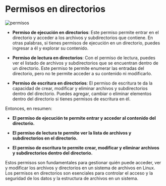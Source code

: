 # Permisos en directorios

![permisos](https://images.haulmer.com/_data/i/galleries/Imagenes-docu/VPS/Conceptos_basicos_sobre_los_permisos_y_propiedades_en_Linux/Anexo2_GruposDePermisos-me.jpg)

* **Permiso de ejecución en directorios**: Este permiso permite entrar en el directorio y acceder a los archivos y subdirectorios que contiene. En otras palabras, si tienes permisos de ejecución en un directorio, puedes ingresar a él y explorar su contenido.

* **Permiso de lectura en directorios**: Con el permiso de lectura, puedes ver el listado de archivos y subdirectorios que se encuentran dentro de un directorio. Este permiso te permite enumerar las entradas del directorio, pero no te permite acceder a su contenido ni modificarlo.

* **Permiso de escritura en directorios**: El permiso de escritura te da la capacidad de crear, modificar y eliminar archivos y subdirectorios dentro del directorio. Puedes agregar, cambiar o eliminar elementos dentro del directorio si tienes permisos de escritura en él.

Entonces, en resumen:

* **El permiso de ejecución te permite entrar y acceder al contenido del directorio.**

* **El permiso de lectura te permite ver la lista de archivos y subdirectorios en el directorio.**

* **El permiso de escritura te permite crear, modificar y eliminar archivos y subdirectorios dentro del directorio.**

Estos permisos son fundamentales para gestionar quién puede acceder, ver y modificar los archivos y directorios en un sistema de archivos en Linux. Los permisos en directorios son esenciales para controlar el acceso y la seguridad de los datos y la estructura de archivos en un sistema.
